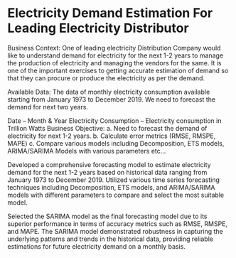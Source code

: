 # Electricity Demand Estimation For Leading Electricity Distributor


Business Context: One of leading electricity Distribution Company would like to understand demand for electricity for the next 1-2 years to manage the production of electricity and managing the vendors for the same. It is one of the important exercises to getting accurate estimation of demand so that they can procure or produce the electricity as per the demand.

Available Data: The data of monthly electricity consumption available starting from January 1973 to December 2019. We need to forecast the demand for next two years.

Date – Month & Year
Electricity Consumption – Electricity consumption in Trillion Watts
Business Objective: a. Need to forecast the demand of electricity for next 1-2 years. b. Calculate error metrics (RMSE, RMSPE, MAPE) c. Compare various models including Decomposition, ETS models, ARIMA/SARIMA Models with various parameters etc…


Developed a comprehensive forecasting model to estimate electricity demand for the next 1-2 years based on historical data
ranging from January 1973 to December 2019. Utilized various time series forecasting techniques including Decomposition, ETS models,
and ARIMA/SARIMA models with different parameters to compare and select the most suitable model.

Selected the SARIMA model as the final forecasting model due to its superior performance in terms of accuracy metrics such as RMSE, RMSPE,
and MAPE. The SARIMA model demonstrated robustness in capturing the underlying patterns and trends in the historical data, providing reliable
estimations for future electricity demand on a monthly basis.

